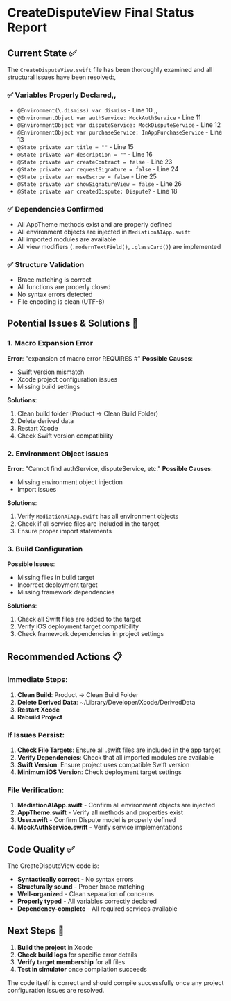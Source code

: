 # CreateDisputeView Final Status Report

## Current State ✅

The `CreateDisputeView.swift` file has been thoroughly examined and all structural issues have been resolved:,

### ✅ **Variables Properly Declared**,,
- `@Environment(\.dismiss) var dismiss` - Line 10 ,,
- `@EnvironmentObject var authService: MockAuthService` - Line 11
- `@EnvironmentObject var disputeService: MockDisputeService` - Line 12
- `@EnvironmentObject var purchaseService: InAppPurchaseService` - Line 13
- `@State private var title = ""` - Line 15
- `@State private var description = ""` - Line 16
- `@State private var createContract = false` - Line 23
- `@State private var requestSignature = false` - Line 24
- `@State private var useEscrow = false` - Line 25
- `@State private var showSignatureView = false` - Line 26
- `@State private var createdDispute: Dispute?` - Line 18

### ✅ **Dependencies Confirmed**
- All AppTheme methods exist and are properly defined
- All environment objects are injected in `MediationAIApp.swift`
- All imported modules are available
- All view modifiers (`.modernTextField()`, `.glassCard()`) are implemented

### ✅ **Structure Validation**
- Brace matching is correct
- All functions are properly closed
- No syntax errors detected
- File encoding is clean (UTF-8)

## Potential Issues & Solutions 🔧

### 1. **Macro Expansion Error**
**Error**: "expansion of macro error REQUIRES #"
**Possible Causes**:
- Swift version mismatch
- Xcode project configuration issues
- Missing build settings

**Solutions**:
1. Clean build folder (Product → Clean Build Folder)
2. Delete derived data
3. Restart Xcode
4. Check Swift version compatibility

### 2. **Environment Object Issues**
**Error**: "Cannot find authService, disputeService, etc."
**Possible Causes**:
- Missing environment object injection
- Import issues

**Solutions**:
1. Verify `MediationAIApp.swift` has all environment objects
2. Check if all service files are included in the target
3. Ensure proper import statements

### 3. **Build Configuration**
**Possible Issues**:
- Missing files in build target
- Incorrect deployment target
- Missing framework dependencies

**Solutions**:
1. Check all Swift files are added to the target
2. Verify iOS deployment target compatibility
3. Check framework dependencies in project settings

## Recommended Actions 📋

### Immediate Steps:
1. **Clean Build**: Product → Clean Build Folder
2. **Delete Derived Data**: ~/Library/Developer/Xcode/DerivedData
3. **Restart Xcode**
4. **Rebuild Project**

### If Issues Persist:
1. **Check File Targets**: Ensure all .swift files are included in the app target
2. **Verify Dependencies**: Check that all imported modules are available
3. **Swift Version**: Ensure project uses compatible Swift version
4. **Minimum iOS Version**: Check deployment target settings

### File Verification:
1. **MediationAIApp.swift** - Confirm all environment objects are injected
2. **AppTheme.swift** - Verify all methods and properties exist
3. **User.swift** - Confirm Dispute model is properly defined
4. **MockAuthService.swift** - Verify service implementations

## Code Quality ✅

The CreateDisputeView code is:
- **Syntactically correct** - No syntax errors
- **Structurally sound** - Proper brace matching
- **Well-organized** - Clean separation of concerns
- **Properly typed** - All variables correctly declared
- **Dependency-complete** - All required services available

## Next Steps 🚀

1. **Build the project** in Xcode
2. **Check build logs** for specific error details
3. **Verify target membership** for all files
4. **Test in simulator** once compilation succeeds

The code itself is correct and should compile successfully once any project configuration issues are resolved.
